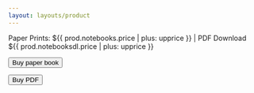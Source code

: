 ```yaml
---
layout: layouts/product
---
```

Paper Prints: ${{ prod.notebooks.price | plus: upprice }} | PDF Download ${{ prod.notebooksdl.price | plus: upprice }}
<div class="">
<button class=" btn snipcart-add-item"
  data-item-id="{{ sku }}"
  data-item-price="{{ prod.notebooks.price |plus: upprice }}"
  data-item-description="{{ short }}"
  data-item-image="/img/prod/{{ img.thumb }}"
  data-item-url="{{ settings.site_url }}{{ prod.notebooks.url}}{{ url }}"
  data-item-name="{{ title }}"
  data-item-file-weight="{{ prod.notebooks.weight }}">
  <i class="fa-duotone fa-cart-plus"></i> Buy paper book
</button>


<button class=" btn snipcart-add-item"
  data-item-id="{{ sku }}-pdf"
  data-item-price="{{ prod.notebooksdl.price |plus: upprice }}"
  data-item-description="{{ short }}"
  data-item-image="/assets/img/shop/{{ img.thumb }}"
  data-item-url="{{ settings.site_url }}{{ prod.notebooks.url}}{{ url }}"
  data-item-name="{{ title }} PDF"
  data-item-file-guid="{{ guid }}">
  <i class="fa-duotone fa-download"></i> Buy PDF
</button>
</div>
